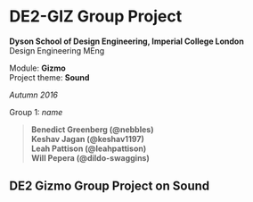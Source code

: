 # DE2-GIZ Group Project

**Dyson School of Design Engineering, Imperial College London**  
Design Engineering MEng  

Module: **Gizmo**  
Project theme: **Sound**  

*Autumn 2016*

Group 1: *name*

> **Benedict Greenberg (@nebbles)  
> Keshav Jagan (@keshav1197)  
> Leah Pattison (@leahpattison)  
> Will Pepera (@dildo-swaggins)**

## DE2 Gizmo Group Project on Sound


